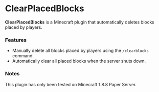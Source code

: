 # ClearPlacedBlocks

**ClearPlacedBlocks** is a Minecraft plugin that automatically deletes blocks placed by players. 

### Features
- Manually delete all blocks placed by players using the `/clearblocks` command.
- Automatically clear all placed blocks when the server shuts down.

### Notes
This plugin has only been tested on Minecraft 1.8.8 Paper Server.